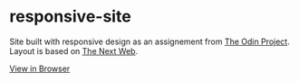# responsive-site
Site built with responsive design as an assignement from [The Odin Project](https://www.theodinproject.com/).  
Layout is based on [The Next Web](https://thenextweb.com/).

[View in Browser](https://barrysweeney.github.io/responsive-site/)
